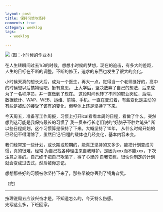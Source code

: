 ```yaml
---

layout: post
title: 保持习惯与坚持
comments: true
category: weeklog
tags: 
  - weeklog

---
```


![](http://ww4.sinaimg.cn/mw690/493b785ajw1e6sb1uuxqsj20gv0ammym.jpg)
(图：小时候的作业本)

在人生转瞬间过去1/3的时候，想想小时候的梦想，现在的追击，有多大的差距，人生的目标在不断的调整，不断的修正，追求的东西也发生了很大的变化。

小时候天真的想长大后，成为一个医生，再大一点，觉得当一个老师挺好的，高中的时候想以后搞物理吧，挺有意思，
上大学后，坚决放弃了自己的想法，后来成为了一名程序员，并一直做到了现在。
这段时间也转了不同的职业岗位，后端、数据统计、WAP、WEB、运维、前端、手机。一直在变幻着，有些变化是主动的有些是被动的接受了该有的变化，但整体上还是坚持了下来。

今天周五，准备写工作周报，习惯上打开ical看看本周的日程，看做了什么。突然想到这可能是我保持最长的习惯了
我一贯奉行长老们说的“好脑子不胜烂笔头” 所以些日程规划，这个习惯算是保持了下来。大概坚持了10年，
从什么时候开始的已经记不得清除了，虽然日记/日程的载体也几经变化，基本内容未变。

我们经常定一些计划，或长期或短期的，能真正坚持的又多少，能把计划变成习惯，真的很难，经常
为自己找各种理由来自我辩护，是因为xxx而不能xxx，下次注意之类的。自己终于把自己欺骗了，得了心里的
自我安慰，很快你制定的计划就会变成过去式，然后被你忘记。

想想那些好的习惯被你坚持下来了，那些早被你丢到了犄角旮旯。

（完）

--------------------
按理说周五应该兴奋才是，不知道怎么的，今天特么伤感。<br />
先写这么多，下班回家。


